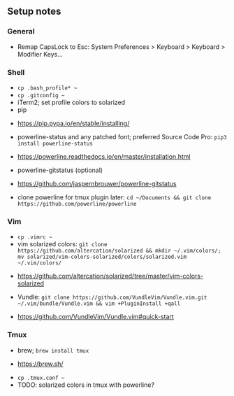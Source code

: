 ## Setup notes

### General

* Remap CapsLock to Esc: System Preferences > Keyboard > Keyboard > Modifier Keys...

### Shell

* `cp .bash_profile* ~`
* `cp .gitconfig ~`
* iTerm2; set profile colors to solarized
* pip
 - https://pip.pypa.io/en/stable/installing/
* powerline-status and any patched font; preferred Source Code Pro: `pip3 install powerline-status`
 - https://powerline.readthedocs.io/en/master/installation.html
* powerline-gitstatus (optional)
 - https://github.com/jaspernbrouwer/powerline-gitstatus
* clone powerline for tmux plugin later: `cd ~/Documents && git clone https://github.com/powerline/powerline`
 
### Vim

* `cp .vimrc ~`
* vim solarized colors: `git clone https://github.com/altercation/solarized && mkdir ~/.vim/colors/; mv solarized/vim-colors-solarized/colors/solarized.vim ~/.vim/colors/`
 - https://github.com/altercation/solarized/tree/master/vim-colors-solarized
* Vundle: `git clone https://github.com/VundleVim/Vundle.vim.git ~/.vim/bundle/Vundle.vim && vim +PluginInstall +qall`
 - https://github.com/VundleVim/Vundle.vim#quick-start
 
### Tmux

* brew; `brew install tmux`
 - https://brew.sh/
* `cp .tmux.conf ~`
* TODO: solarized colors in tmux with powerline?

